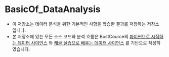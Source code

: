 # BasicOf_DataAnalysis

* 이 저장소는 데이터 분석을 위한 기본적인 사항을 학습한 결과를 저장하는 저장소 입니다. 
* 본 저장소에 있는 모든 소스 코드와 분석 흐름은 BostCource의 [파이썬으로 시작하는 데이터 사이언스](https://www.boostcourse.org/ds112/joinLectures/28137) 와 [캐글 실습으로 배우는 데이터 사이언스](https://www.boostcourse.org/ds116/joinLectures/28015) 를 기반으로 작성하였습니다. 
